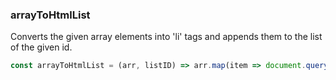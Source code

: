 ### arrayToHtmlList

Converts the given array elements into 'li' tags and appends them to the list of the given id.


```js
const arrayToHtmlList = (arr, listID) => arr.map(item => document.querySelector("#"+listID).innerHTML+=`<li>${item}</li>`);

```

